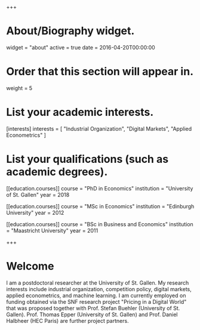 +++
# About/Biography widget.
widget = "about"
active = true
date = 2016-04-20T00:00:00

# Order that this section will appear in.
weight = 5

# List your academic interests.
[interests]
  interests = [
    "Industrial Organization",
    "Digital Markets",
    "Applied Econometrics"
  ]

# List your qualifications (such as academic degrees).
[[education.courses]]
  course = "PhD in Economics"
  institution = "University of St. Gallen"
  year = 2018

[[education.courses]]
  course = "MSc in Economics"
  institution = "Edinburgh University"
  year = 2012

[[education.courses]]
  course = "BSc in Business and Economics"
  institution = "Maastricht University"
  year = 2011
 
+++

# Welcome

I am a postdoctoral researcher at the University of St. Gallen. My research interests include industrial organization, competition policy, digital markets, applied econometrics, and machine learning. I am currently employed on funding obtained via the SNF research project "Pricing in a Digital World" that was proposed together with Prof. Stefan Buehler (University of St. Gallen). Prof. Thomas Epper (University of St. Gallen) and Prof. Daniel Halbheer (HEC Paris) are further project partners.

